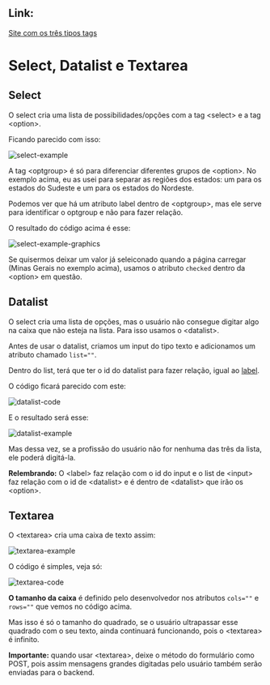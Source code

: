 ## Link:

[Site com os três tipos tags]()

# Select, Datalist e Textarea

## Select

O select cria uma lista de possibilidades/opções com a tag &lt;select&gt; e a tag &lt;option&gt;.

Ficando parecido com isso:

![select-example](https://user-images.githubusercontent.com/97858145/186180659-bf4492ad-d9c3-484b-b750-41c2929e9ef4.png)

A tag &lt;optgroup&gt; é só para diferenciar diferentes grupos de &lt;option&gt;. No exemplo acima, eu as usei para separar as regiões dos estados: um para os estados do Sudeste e um para os estados do Nordeste.

Podemos ver que há um atributo label dentro de &lt;optgroup&gt;, mas ele serve para identificar o optgroup e não para fazer relação.

O resultado do código acima é esse:

![select-example-graphics](https://user-images.githubusercontent.com/97858145/186181424-ddeae746-ced0-4f96-b64f-ebaa5b330bda.png)

Se quisermos deixar um valor já seleiconado quando a página carregar (Minas Gerais no exemplo acima), usamos o atributo `checked` dentro da &lt;option&gt; em questão.

## Datalist

O select cria uma lista de opções, mas o usuário não consegue digitar algo na caixa que não esteja na lista. Para isso usamos o &lt;datalist&gt;.

Antes de usar o datalist, criamos um input do tipo texto e adicionamos um atributo chamado `list=""`.

Dentro do list, terá que ter o id do datalist para fazer relação, igual ao [label](https://github.com/andersonr-o/HTML5-CSS3/tree/Label).

O código ficará parecido com este:

![datalist-code](https://user-images.githubusercontent.com/97858145/186182625-392385a3-5e76-4511-af1e-3b4dd2a45655.png)

E o resultado será esse:

![datalist-example](https://user-images.githubusercontent.com/97858145/186182872-7667e750-7a13-4b75-8429-29dcc378b66a.png)

Mas dessa vez, se a profissão do usuário não for nenhuma das três da lista, ele poderá digitá-la.

**Relembrando:** O &lt;label&gt; faz relação com o id do input e o list de &lt;input&gt; faz relação com o id de &lt;datalist&gt; e é dentro de &lt;datalist&gt; que irão os &lt;option&gt;.

## Textarea

O &lt;textarea&gt; cria uma caixa de texto assim:

![textarea-example](https://user-images.githubusercontent.com/97858145/186186921-de665513-54fa-4be3-bc51-b00b8564d4a1.png)

O código é simples, veja só:

![textarea-code](https://user-images.githubusercontent.com/97858145/186186744-67449b42-6894-4168-8de8-54e64c6119b8.png)

**O tamanho da caixa** é definido pelo desenvolvedor nos atributos `cols=""` e `rows=""` que vemos no código acima.

Mas isso é só o tamanho do quadrado, se o usuário ultrapassar esse quadrado com o seu texto, ainda continuará funcionando, pois o &lt;textarea&gt; é infinito.

**Importante:** quando usar &lt;textarea&gt;, deixe o método do formulário como POST, pois assim mensagens grandes digitadas pelo usuário também serão enviadas para o backend.
